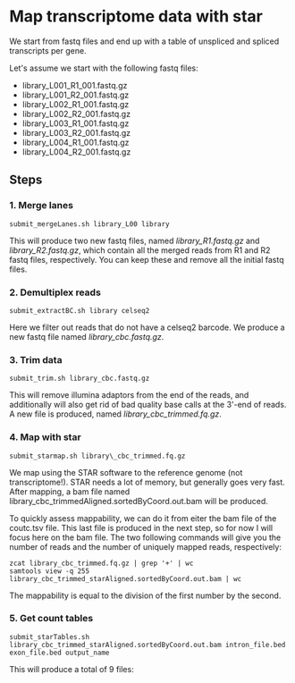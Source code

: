 # Map transcriptome data with star

We start from fastq files and end up with a table of unspliced and spliced transcripts per gene. 

Let's assume we start with the following fastq files:

* library_L001_R1_001.fastq.gz
* library_L001_R2_001.fastq.gz
* library_L002_R1_001.fastq.gz
* library_L002_R2_001.fastq.gz
* library_L003_R1_001.fastq.gz
* library_L003_R2_001.fastq.gz
* library_L004_R1_001.fastq.gz
* library_L004_R2_001.fastq.gz

## Steps

### 1. Merge lanes

```{bash}
submit_mergeLanes.sh library_L00 library
```
This will produce two new fastq files, named _library_R1.fastq.gz_ and _library_R2.fastq.gz_, which contain all the merged reads from R1 and R2 fastq files, respectively. You can keep these and remove all the initial fastq files. 

### 2. Demultiplex reads

```{bash}
submit_extractBC.sh library celseq2
```
Here we filter out reads that do not have a celseq2 barcode. We produce a new fastq file named _library\_cbc.fastq.gz_.

### 3. Trim data

```{bash}
submit_trim.sh library_cbc.fastq.gz
```

This will remove illumina adaptors from the end of the reads, and additionally will also get rid of bad quality base calls at the 3'-end of reads. A new file is produced, named _library\_cbc_trimmed.fq.gz_. 

### 4. Map with star

```{bash}
submit_starmap.sh library\_cbc_trimmed.fq.gz
````
We map using the STAR software to the reference genome (not transcriptome!). STAR needs a lot of memory, but generally goes very fast. 
After mapping, a bam file named library\_cbc_trimmedAligned.sortedByCoord.out.bam will be produced. 

To quickly assess mappability, we can do it from eiter the bam file of the coutc.tsv file. This last file is produced in the next step, so for now I will focus here on the bam file. The two following commands will give you the number of reads and the number of uniquely mapped reads, respectively:

````{bash}
zcat library_cbc_trimmed.fq.gz | grep '+' | wc
samtools view -q 255 library_cbc_trimmed_starAligned.sortedByCoord.out.bam | wc
````
The mappability is equal to the division of the first number by the second. 

### 5. Get count tables

````{bash}
submit_starTables.sh library_cbc_trimmed_starAligned.sortedByCoord.out.bam intron_file.bed exon_file.bed output_name
````
This will produce a total of 9 files:

